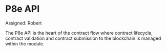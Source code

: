 # P8e API

Assigned: Robert

The P8e API is the heart of the contract flow where contract lifecycle, contract validation and contract submission to the blockchain is managed within the module. 

